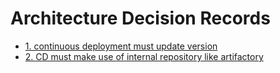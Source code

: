# Architecture Decision Records

* [1. continuous deployment must update version](0001-continuous-deployment-must-update-version.md)
* [2. CD must make use of internal repository like artifactory](0002-cd-must-make-use-of-internal-repository-like-artifactory.md)
